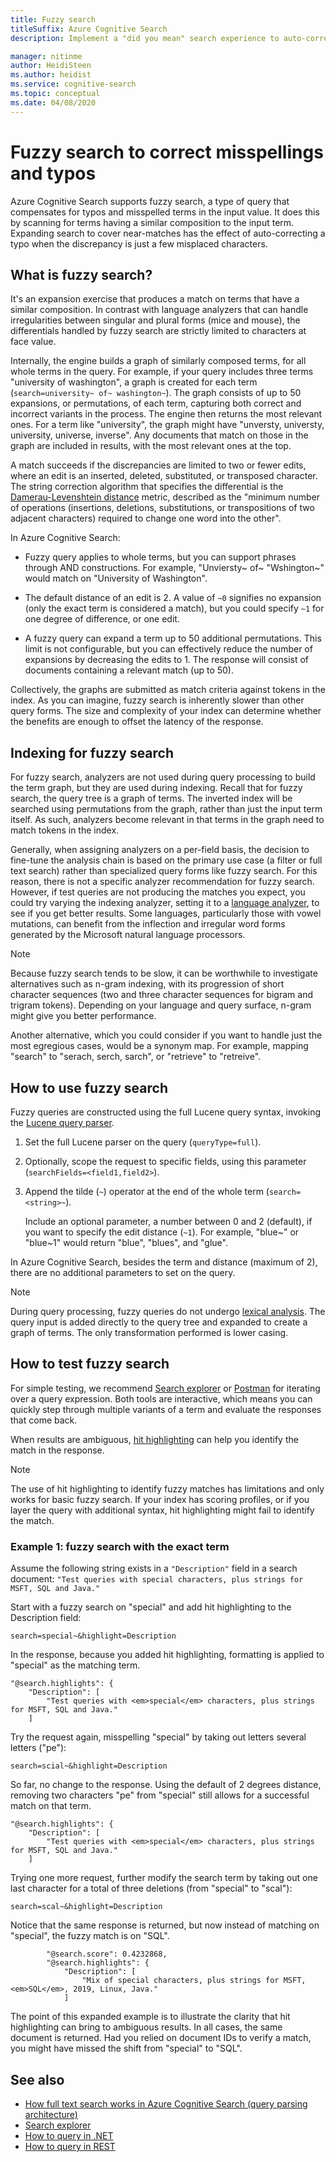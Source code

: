 ```yaml
---
title: Fuzzy search
titleSuffix: Azure Cognitive Search
description: Implement a "did you mean" search experience to auto-correct a misspelled term or typo.

manager: nitinme
author: HeidiSteen
ms.author: heidist
ms.service: cognitive-search
ms.topic: conceptual
ms.date: 04/08/2020
---
```

# Fuzzy search to correct misspellings and typos

Azure Cognitive Search supports fuzzy search, a type of query that compensates for typos and misspelled terms in the input value. It does this by scanning for terms having a similar composition to the input term. Expanding search to cover near-matches has the effect of auto-correcting a typo when the discrepancy is just a few misplaced characters. 

## What is fuzzy search?

It's an expansion exercise that produces a match on terms that have a similar composition. In contrast with language analyzers that can handle irregularities between singular and plural forms (mice and mouse), the differentials handled by fuzzy search are strictly limited to characters at face value. 

Internally, the engine builds a graph of similarly composed terms, for all whole terms in the query. For example, if your query includes three terms "university of washington", a graph is created for each term (`search=university~ of~ washington~`). The graph consists of up to 50 expansions, or permutations, of each term, capturing both correct and incorrect variants in the process. The engine then returns the most relevant ones. For a term like "university", the graph might have "unversty, universty, university, universe, inverse". Any documents that match on those in the graph are included in results, with the most relevant ones at the top.

A match succeeds if the discrepancies are limited to two or fewer edits, where an edit is an inserted, deleted, substituted, or transposed character. The string correction algorithm that specifies the differential is the [Damerau-Levenshtein distance](https://en.wikipedia.org/wiki/Damerau%E2%80%93Levenshtein_distance) metric, described as the "minimum number of operations (insertions, deletions, substitutions, or transpositions of two adjacent characters) required to change one word into the other". 

In Azure Cognitive Search:

+ Fuzzy query applies to whole terms, but you can support phrases through AND constructions. For example, "Unviersty~ of~ "Wshington~" would match on "University of Washington".

+ The default distance of an edit is 2. A value of `~0` signifies no expansion (only the exact term is considered a match), but you could specify `~1` for one degree of difference, or one edit. 

+ A fuzzy query can expand a term up to 50 additional permutations. This limit is not configurable, but you can effectively reduce the number of expansions by decreasing the edits to 1. The response will consist of documents containing a relevant match (up to 50).

Collectively, the graphs are submitted as match criteria against tokens in the index. As you can imagine, fuzzy search is inherently slower than other query forms. The size and complexity of your index can determine whether the benefits are enough to offset the latency of the response.

## Indexing for fuzzy search

For fuzzy search, analyzers are not used during query processing to build the term graph, but they are used during indexing. Recall that for fuzzy search, the query tree is a graph of terms. The inverted index will be searched using permutations from the graph, rather than just the input term itself. As such, analyzers become relevant in that terms in the graph need to match tokens in the index.

Generally, when assigning analyzers on a per-field basis, the decision to fine-tune the analysis chain is based on the primary use case (a filter or full text search) rather than specialized query forms like fuzzy search. For this reason, there is not a specific analyzer recommendation for fuzzy search. However, if test queries are not producing the matches you expect, you could try varying the indexing analyzer, setting it to a [language analyzer](index-add-language-analyzers.md), to see if you get better results. Some languages, particularly those with vowel mutations, can benefit from the inflection and irregular word forms generated by the Microsoft natural language processors.

> [!NOTE]
> Because fuzzy search tends to be slow, it can be worthwhile to investigate alternatives such as n-gram indexing, with its progression of short character sequences (two and three character sequences for bigram and trigram tokens). Depending on your language and query surface, n-gram might give you better performance.
>
> Another alternative, which you could consider if you want to handle just the most egregious cases, would be a synonym map. For example, mapping "search" to "serach, serch, sarch", or "retrieve" to "retreive".

## How to use fuzzy search

Fuzzy queries are constructed using the full Lucene query syntax, invoking the [Lucene query parser](https://lucene.apache.org/core/6_6_1/queryparser/org/apache/lucene/queryparser/classic/package-summary.html).

1. Set the full Lucene parser on the query (`queryType=full`).

1. Optionally, scope the request to specific fields, using this parameter (`searchFields=<field1,field2>`). 

1. Append the tilde (`~`) operator at the end of the whole term (`search=<string>~`).

   Include an optional parameter, a number between 0 and 2 (default), if you want to specify the edit distance (`~1`). For example, "blue~" or "blue~1" would return "blue", "blues", and "glue".

In Azure Cognitive Search, besides the term and distance (maximum of 2), there are no additional parameters to set on the query.

> [!NOTE]
> During query processing, fuzzy queries do not undergo [lexical analysis](search-lucene-query-architecture.md#stage-2-lexical-analysis). The query input is added directly to the query tree and expanded to create a graph of terms. The only transformation performed is lower casing.

## How to test fuzzy search

For simple testing, we recommend [Search explorer](search-explorer.md) or [Postman](search-get-started-postman.md) for iterating over a query expression. Both tools are interactive, which means you can quickly step through multiple variants of a term and evaluate the responses that come back.

When results are ambiguous, [hit highlighting](search-pagination-page-layout.md#hit-highlighting) can help you identify the match in the response. 

> [!Note]
> The use of hit highlighting to identify fuzzy matches has limitations and only works for basic fuzzy search. If your index has scoring profiles, or if you layer the query with additional syntax, hit highlighting might fail to identify the match. 

### Example 1: fuzzy search with the exact term

Assume the following string exists in a `"Description"` field in a search document: `"Test queries with special characters, plus strings for MSFT, SQL and Java."`

Start with a fuzzy search on "special" and add hit highlighting to the Description field:

    search=special~&highlight=Description

In the response, because you added hit highlighting, formatting is applied to "special" as the matching term.

    "@search.highlights": {
        "Description": [
            "Test queries with <em>special</em> characters, plus strings for MSFT, SQL and Java."
        ]

Try the request again, misspelling "special" by taking out letters several letters ("pe"):

    search=scial~&highlight=Description

So far, no change to the response. Using the default of 2 degrees distance, removing two characters "pe" from "special" still allows for a successful match on that term.

    "@search.highlights": {
        "Description": [
            "Test queries with <em>special</em> characters, plus strings for MSFT, SQL and Java."
        ]

Trying one more request, further modify the search term by taking out one last character for a total of three deletions (from "special" to "scal"):

    search=scal~&highlight=Description

Notice that the same response is returned, but now instead of matching on "special", the fuzzy match is on "SQL".

            "@search.score": 0.4232868,
            "@search.highlights": {
                "Description": [
                    "Mix of special characters, plus strings for MSFT, <em>SQL</em>, 2019, Linux, Java."
                ]

The point of this expanded example is to illustrate the clarity that hit highlighting can bring to ambiguous results. In all cases, the same document is returned. Had you relied on document IDs to verify a match, you might have missed the shift from "special" to "SQL".

## See also

+ [How full text search works in Azure Cognitive Search (query parsing architecture)](search-lucene-query-architecture.md)
+ [Search explorer](search-explorer.md)
+ [How to query in .NET](search-query-dotnet.md)
+ [How to query in REST](search-create-index-rest-api.md)
